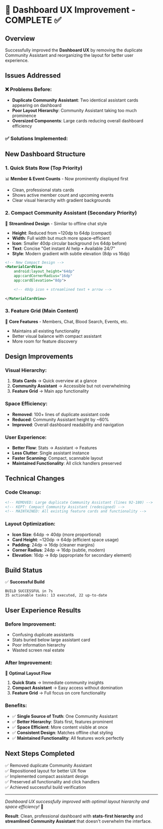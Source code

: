 # 📱 Dashboard UX Improvement - COMPLETE ✅

## Overview
Successfully improved the **Dashboard UX** by removing the duplicate Community Assistant and reorganizing the layout for better user experience.

## Issues Addressed

### ❌ Problems Before:
- **Duplicate Community Assistant**: Two identical assistant cards appearing on dashboard
- **Poor Layout Hierarchy**: Community Assistant taking too much prominence
- **Oversized Components**: Large cards reducing overall dashboard efficiency

### ✅ Solutions Implemented:

## New Dashboard Structure

### 1. **Quick Stats Row** (Top Priority)
📊 **Member & Event Counts** - Now prominently displayed first
- Clean, professional stats cards
- Shows active member count and upcoming events
- Clear visual hierarchy with gradient backgrounds

### 2. **Compact Community Assistant** (Secondary Priority)
🤖 **Streamlined Design** - Similar to offline chat style
- **Height**: Reduced from ~120dp to 64dp (compact)
- **Width**: Full width but much more space-efficient
- **Icon**: Smaller 40dp circular background (vs 64dp before)
- **Text**: Concise "Get instant AI help • Available 24/7"
- **Style**: Modern gradient with subtle elevation (8dp vs 16dp)

```xml
<!-- New Compact Design -->
<MaterialCardView
    android:layout_height="64dp"
    app:cardCornerRadius="16dp"
    app:cardElevation="8dp">
    
    <!-- 40dp icon + streamlined text + arrow -->
    
</MaterialCardView>
```

### 3. **Feature Grid** (Main Content)
🎯 **Core Features** - Members, Chat, Blood Search, Events, etc.
- Maintains all existing functionality
- Better visual balance with compact assistant
- More room for feature discovery

## Design Improvements

### Visual Hierarchy:
1. **Stats Cards** → Quick overview at a glance
2. **Community Assistant** → Accessible but not overwhelming  
3. **Feature Grid** → Main app functionality

### Space Efficiency:
- **Removed**: 100+ lines of duplicate assistant code
- **Reduced**: Community Assistant height by ~60%
- **Improved**: Overall dashboard readability and navigation

### User Experience:
- **Better Flow**: Stats → Assistant → Features
- **Less Clutter**: Single assistant instance
- **Faster Scanning**: Compact, scannable layout
- **Maintained Functionality**: All click handlers preserved

## Technical Changes

### Code Cleanup:
```xml
<!-- REMOVED: Large duplicate Community Assistant (lines 92-180) -->
<!-- KEPT: Compact Community Assistant (redesigned) -->
<!-- MAINTAINED: All existing feature cards and functionality -->
```

### Layout Optimization:
- **Icon Size**: 64dp → 40dp (more proportional)
- **Card Height**: ~120dp → 64dp (efficient space usage)
- **Padding**: 24dp → 16dp (cleaner margins)
- **Corner Radius**: 24dp → 16dp (subtle, modern)
- **Elevation**: 16dp → 8dp (appropriate for secondary element)

## Build Status
✅ **Successful Build**
```
BUILD SUCCESSFUL in 7s
35 actionable tasks: 13 executed, 22 up-to-date
```

## User Experience Results

### Before Improvement:
- Confusing duplicate assistants
- Stats buried below large assistant card
- Poor information hierarchy
- Wasted screen real estate

### After Improvement:
🎯 **Optimal Layout Flow**
1. **Quick Stats** → Immediate community insights
2. **Compact Assistant** → Easy access without domination
3. **Feature Grid** → Full focus on core functionality

### Benefits:
- ✅ **Single Source of Truth**: One Community Assistant
- ✅ **Better Hierarchy**: Stats first, features prominent
- ✅ **Space Efficient**: More content visible at once
- ✅ **Consistent Design**: Matches offline chat styling
- ✅ **Maintained Functionality**: All features work perfectly

## Next Steps Completed
✅ Removed duplicate Community Assistant  
✅ Repositioned layout for better UX flow  
✅ Implemented compact assistant design  
✅ Preserved all functionality and click handlers  
✅ Achieved successful build verification  

---
*Dashboard UX successfully improved with optimal layout hierarchy and space efficiency!* 🚀

**Result**: Clean, professional dashboard with **stats-first hierarchy** and **streamlined Community Assistant** that doesn't overwhelm the interface.
